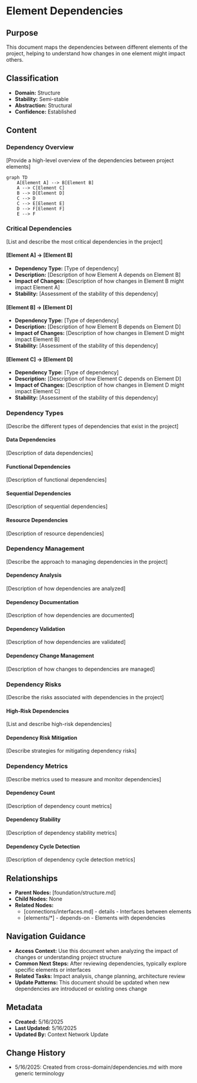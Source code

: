 # Element Dependencies

## Purpose
This document maps the dependencies between different elements of the project, helping to understand how changes in one element might impact others.

## Classification
- **Domain:** Structure
- **Stability:** Semi-stable
- **Abstraction:** Structural
- **Confidence:** Established

## Content

### Dependency Overview

[Provide a high-level overview of the dependencies between project elements]

```mermaid
graph TD
    A[Element A] --> B[Element B]
    A --> C[Element C]
    B --> D[Element D]
    C --> D
    C --> E[Element E]
    D --> F[Element F]
    E --> F
```

### Critical Dependencies

[List and describe the most critical dependencies in the project]

#### [Element A] → [Element B]
- **Dependency Type:** [Type of dependency]
- **Description:** [Description of how Element A depends on Element B]
- **Impact of Changes:** [Description of how changes in Element B might impact Element A]
- **Stability:** [Assessment of the stability of this dependency]

#### [Element B] → [Element D]
- **Dependency Type:** [Type of dependency]
- **Description:** [Description of how Element B depends on Element D]
- **Impact of Changes:** [Description of how changes in Element D might impact Element B]
- **Stability:** [Assessment of the stability of this dependency]

#### [Element C] → [Element D]
- **Dependency Type:** [Type of dependency]
- **Description:** [Description of how Element C depends on Element D]
- **Impact of Changes:** [Description of how changes in Element D might impact Element C]
- **Stability:** [Assessment of the stability of this dependency]

### Dependency Types

[Describe the different types of dependencies that exist in the project]

#### Data Dependencies
[Description of data dependencies]

#### Functional Dependencies
[Description of functional dependencies]

#### Sequential Dependencies
[Description of sequential dependencies]

#### Resource Dependencies
[Description of resource dependencies]

### Dependency Management

[Describe the approach to managing dependencies in the project]

#### Dependency Analysis
[Description of how dependencies are analyzed]

#### Dependency Documentation
[Description of how dependencies are documented]

#### Dependency Validation
[Description of how dependencies are validated]

#### Dependency Change Management
[Description of how changes to dependencies are managed]

### Dependency Risks

[Describe the risks associated with dependencies in the project]

#### High-Risk Dependencies
[List and describe high-risk dependencies]

#### Dependency Risk Mitigation
[Describe strategies for mitigating dependency risks]

### Dependency Metrics

[Describe metrics used to measure and monitor dependencies]

#### Dependency Count
[Description of dependency count metrics]

#### Dependency Stability
[Description of dependency stability metrics]

#### Dependency Cycle Detection
[Description of dependency cycle detection metrics]

## Relationships
- **Parent Nodes:** [foundation/structure.md]
- **Child Nodes:** None
- **Related Nodes:** 
  - [connections/interfaces.md] - details - Interfaces between elements
  - [elements/*] - depends-on - Elements with dependencies

## Navigation Guidance
- **Access Context:** Use this document when analyzing the impact of changes or understanding project structure
- **Common Next Steps:** After reviewing dependencies, typically explore specific elements or interfaces
- **Related Tasks:** Impact analysis, change planning, architecture review
- **Update Patterns:** This document should be updated when new dependencies are introduced or existing ones change

## Metadata
- **Created:** 5/16/2025
- **Last Updated:** 5/16/2025
- **Updated By:** Context Network Update

## Change History
- 5/16/2025: Created from cross-domain/dependencies.md with more generic terminology
